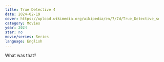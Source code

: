 ```yaml
---
title: True Detective 4
date: 2024-02-19
cover: https://upload.wikimedia.org/wikipedia/en/7/7d/True_Detective_season_4.png
category: Movies
year: 2024
star: no
movie/series: Series
language: English
---
```

What was that?




